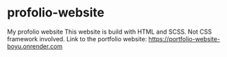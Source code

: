 # profolio-website
My profolio website
This website is build with HTML and SCSS. Not CSS framework involved.
Link to the portfolio website: https://portfolio-website-boyu.onrender.com 
